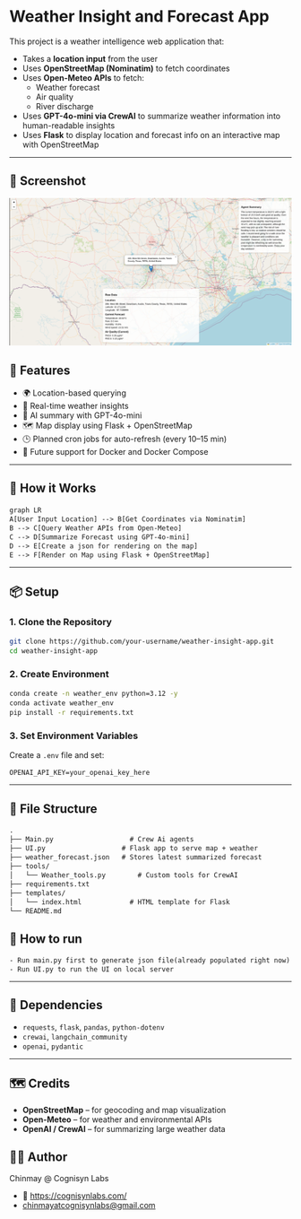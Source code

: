 # Weather Insight and Forecast App

This project is a weather intelligence web application that:
- Takes a **location input** from the user
- Uses **OpenStreetMap (Nominatim)** to fetch coordinates
- Uses **Open-Meteo APIs** to fetch:
  - Weather forecast
  - Air quality
  - River discharge
- Uses **GPT-4o-mini via CrewAI** to summarize weather information into human-readable insights
- Uses **Flask** to display location and forecast info on an interactive map with OpenStreetMap

---
## 📸 Screenshot

![App Preview](Example.png)


## 🔧 Features

- 🌍 Location-based querying
- 📡 Real-time weather insights
- 🧠 AI summary with GPT-4o-mini
- 🗺️ Map display using Flask + OpenStreetMap
- 🕒 Planned cron jobs for auto-refresh (every 10–15 min)
- 🐳 Future support for Docker and Docker Compose

---

## 🚀 How it Works

```mermaid
graph LR
A[User Input Location] --> B[Get Coordinates via Nominatim]
B --> C[Query Weather APIs from Open-Meteo]
C --> D[Summarize Forecast using GPT-4o-mini]
D --> E[Create a json for rendering on the map]
E --> F[Render on Map using Flask + OpenStreetMap]
```

---

## 📦 Setup

### 1. Clone the Repository

```bash
git clone https://github.com/your-username/weather-insight-app.git
cd weather-insight-app
```

### 2. Create Environment

```bash
conda create -n weather_env python=3.12 -y
conda activate weather_env
pip install -r requirements.txt
```

### 3. Set Environment Variables

Create a `.env` file and set:

```
OPENAI_API_KEY=your_openai_key_here
```

---

## 📁 File Structure

```
.
├── Main.py                   # Crew Ai agents
├── UI.py                   # Flask app to serve map + weather
├── weather_forecast.json   # Stores latest summarized forecast
├── tools/
│   └── Weather_tools.py        # Custom tools for CrewAI
├── requirements.txt
├── templates/
│   └── index.html            # HTML template for Flask
└── README.md
```
## 📁 How to run

```
- Run main.py first to generate json file(already populated right now)
- Run UI.py to run the UI on local server 
```
---

## 📌 Dependencies

- `requests`, `flask`, `pandas`, `python-dotenv`
- `crewai`, `langchain_community`
- `openai`, `pydantic`

---

## 🗺️ Credits

- **OpenStreetMap** – for geocoding and map visualization
- **Open-Meteo** – for weather and environmental APIs
- **OpenAI / CrewAI** – for summarizing large weather data

## 👨‍💻 Author

Chinmay @ Cognisyn Labs  
- 🔬 https://cognisynlabs.com/
- chinmayatcognisynlabs@gmail.com
